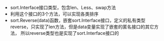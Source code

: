 - sort.Interface接口类型，包含len、Less、swap方法
- 利用这个接口的3个方法，可以实现各类排序
- sort.Reverse(data)函数，嵌套sort.Interface接口，定义的私有类型reverse，只实现了len方法，但是data变量实现了嵌套的匿名接口的其它方法，
所以reverse类型也是实现了sort.Interface接口的

